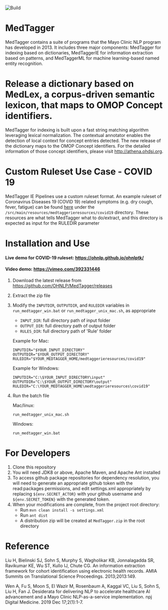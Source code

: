 ![Build](https://github.com/OHNLP/MedTagger/workflows/Build/badge.svg)
# MedTagger

MedTagger contains a suite of programs that the Mayo Clinic NLP program has developed in 2013.
It includes three major components: MedTagger for indexing based on dictionaries, MedTaggerIE for
information extraction based on patterns, and MedTaggerML for machine learning-based named entity recognition.

# Release a dictionary based on MedLex, a corpus-driven semantic lexicon, that maps to OMOP Concept identifiers. 
MedTagger for indexing is built upon a fast string matching algorithm leveraging lexical normalization. The contextual annotator enables the detection of local context for concept entries detected. The new release of the dictionary maps to the OMOP Concept identifiers. For the detailed information of those concept identifiers, please visit http://athena.ohdsi.org. 


# Custom Ruleset Use Case - COVID 19 
MedTagger IE Pipelines use a custom ruleset format. An example ruleset of Coronavirus Diseases 19 (COVID 19) related symptoms (e.g. dry cough, fever, fatigue) 
can be found [here](https://github.com/OHNLP/MedTagger/tree/master/src/main/resources/medtaggerieresources/covid19) under the `/src/main/resources/medtaggerieresources/covid19` directory. These resources are what tells MedTagger
what to do/extract, and this directory is expected as input for the RULEDIR parameter 

# Installation and Use
#### Live demo for COVID-19 ruleset: https://ohnlp.github.io/ohnlptk/
#### Video demo: https://vimeo.com/392331446
1. Download the latest release from https://github.com/OHNLP/MedTagger/releases
2. Extract the zip file
3. Modify the `INPUTDIR`, `OUTPUTDIR`, and `RULEDIR` variables in `run_medtagger_win.bat` or `run_medtagger_unix_mac.sh`, as appropriate
    - `INPUT_DIR`: full directory path of input folder 
    - `OUTPUT_DIR`: full directory path of output folder
    - `RULES_DIR`: full directory path of 'Rule' folder
    
    Example for Mac:
    ```
    INPUTDIR="$YOUR_INPUT_DIRECTORY"
    OUTPUTDIR="$YOUR_OUTPUT_DIRECTORY"
    RULEDIR="$YOUR_MEDTAGGER_HOME/medtaggerieresources/covid19"
    ```
    
    Example for Windows:
    ```
    INPUTDIR="C:\$YOUR_INPUT_DIRECTORY\input"
    OUTPUTDIR="C:\$YOUR_OUTPUT_DIRECTORY\output"
    RULEDIR="C:\YOUR_MEDTAGGER_HOME\medtaggerieresources\covid19"
    ```
    
4. Run the batch file

    Mac/linux: 
    ```
    run_medtagger_unix_mac.sh
    ```
    
    Windows: 
    
    ```
    run_medtagger_win.bat
    ```
    


# For Developers
1. Clone this repository
2. You will need JDK8 or above, Apache Maven, and Apache Ant installed
3. To access github package repositories for dependency resolution, you will need to generate an appropriate github token with the read:packages permissions, and edit settings.xml appropriately by replacing `${env.SECRET_ACTOR}` with your github username and `${env.SECRET_TOKEN}` with the generated token.
4. When your modifications are complete, from the project root directory:
    - Run `mvn clean install -s settings.xml`
    - Run `ant dist`
    - A distribution zip will be created at `MedTagger.zip` in the root directory
    
   
# Reference
Liu H, Bielinski SJ, Sohn S, Murphy S, Wagholikar KB, Jonnalagadda SR, Ravikumar KE, Wu ST, Kullo IJ, Chute CG. An information extraction framework for cohort identification using electronic health records. AMIA Summits on Translational Science Proceedings. 2013;2013:149.

Wen A, Fu S, Moon S, El Wazir M, Rosenbaum A, Kaggal VC, Liu S, Sohn S, Liu H, Fan J. Desiderata for delivering NLP to accelerate healthcare AI advancement and a Mayo Clinic NLP-as-a-service implementation. npj Digital Medicine. 2019 Dec 17;2(1):1-7.
